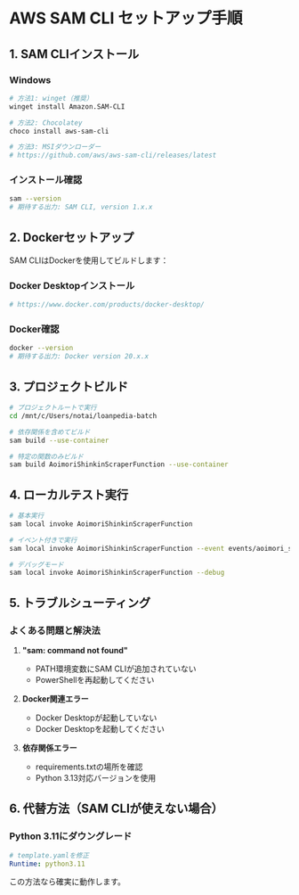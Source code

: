 # AWS SAM CLI セットアップ手順

## 1. SAM CLIインストール

### Windows
```bash
# 方法1: winget（推奨）
winget install Amazon.SAM-CLI

# 方法2: Chocolatey
choco install aws-sam-cli

# 方法3: MSIダウンローダー
# https://github.com/aws/aws-sam-cli/releases/latest
```

### インストール確認
```bash
sam --version
# 期待する出力: SAM CLI, version 1.x.x
```

## 2. Dockerセットアップ

SAM CLIはDockerを使用してビルドします：

### Docker Desktopインストール
```bash
# https://www.docker.com/products/docker-desktop/
```

### Docker確認
```bash
docker --version
# 期待する出力: Docker version 20.x.x
```

## 3. プロジェクトビルド

```bash
# プロジェクトルートで実行
cd /mnt/c/Users/notai/loanpedia-batch

# 依存関係を含めてビルド
sam build --use-container

# 特定の関数のみビルド
sam build AoimoriShinkinScraperFunction --use-container
```

## 4. ローカルテスト実行

```bash
# 基本実行
sam local invoke AoimoriShinkinScraperFunction

# イベント付きで実行
sam local invoke AoimoriShinkinScraperFunction --event events/aoimori_shinkin_test.json

# デバッグモード
sam local invoke AoimoriShinkinScraperFunction --debug
```

## 5. トラブルシューティング

### よくある問題と解決法

1. **"sam: command not found"**
   - PATH環境変数にSAM CLIが追加されていない
   - PowerShellを再起動してください

2. **Docker関連エラー**
   - Docker Desktopが起動していない
   - Docker Desktopを起動してください

3. **依存関係エラー**
   - requirements.txtの場所を確認
   - Python 3.13対応バージョンを使用

## 6. 代替方法（SAM CLIが使えない場合）

### Python 3.11にダウングレード
```yaml
# template.yamlを修正
Runtime: python3.11
```

この方法なら確実に動作します。